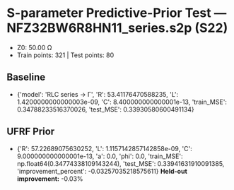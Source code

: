 # S-parameter Predictive-Prior Test — NFZ32BW6R8HN11_series.s2p (S22)
- Z0: 50.00 Ω
- Train points: 321  |  Test points: 80

## Baseline
- {'model': 'RLC series -> Γ', 'R': 53.41176470588235, 'L': 1.4200000000000003e-09, 'C': 8.400000000000001e-13, 'train_MSE': 0.34788233516370026, 'test_MSE': 0.33930580600491134}

## UFRF Prior
- {'R': 57.22689075630252, 'L': 1.1157142857142858e-09, 'C': 9.000000000000001e-13, 'a': 0.0, 'phi': 0.0, 'train_MSE': np.float64(0.34774338109143244), 'test_MSE': 0.33941631910091385, 'improvement_percent': -0.03257035218575611}
**Held-out improvement:** -0.03%